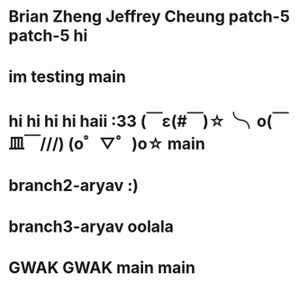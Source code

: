 Brian Zheng
Jeffrey Cheung
patch-5
patch-5
hi
=======
im testing
main
=======
hi
hi
hi
hi
haii
:33
(￣ε(#￣)☆╰╮o(￣皿￣///)
(o゜▽゜)o☆
main
=======
branch2-aryav
:)
=======
branch3-aryav
oolala
=======
GWAK GWAK
main
main
=======
